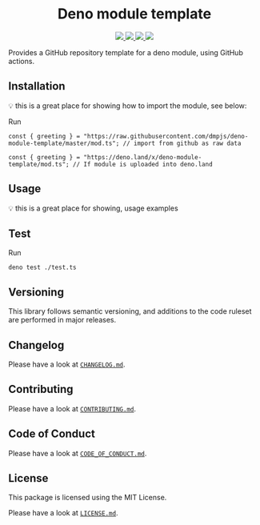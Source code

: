 <h1 align="center">Deno module template</h1>
<p align="center">
    <a href="https://github.com/dmpjs/deno-module-template/releases">
        <img src="https://img.shields.io/github/release/dmpjs/deno-module-template.svg?color=bright_green&label=latest&style=flat-square">
    </a>
    <a href="https://github.com/dmpjs/deno-module-template/actions">
        <img src="https://img.shields.io/github/workflow/status/dmpjs/deno-module-template/master?label=ci&style=flat-square">
    </a>
    <a href="https://github.com/semantic-release/semantic-release">
        <img src="https://img.shields.io/badge/%20%20%F0%9F%93%A6%F0%9F%9A%80-semantic--release-e10079.svg?style=flat-square">
    </a>
    <a href="https://opensource.org/licenses/MIT">
        <img src="https://img.shields.io/badge/license-MIT-brightgreen.svg?style=flat-square">
    </a>
</p>

Provides a GitHub repository template for a deno module, using GitHub actions.

## Installation

:bulb: this is a great place for showing how to import the module, see below:

Run

```
const { greeting } = "https://raw.githubusercontent.com/dmpjs/deno-module-template/master/mod.ts"; // import from github as raw data

const { greeting } = "https://deno.land/x/deno-module-template/mod.ts"; // If module is uploaded into deno.land
```

## Usage

:bulb: this is a great place for showing, usage examples

## Test

Run

```
deno test ./test.ts
```

## Versioning

This library follows semantic versioning, and additions to the code ruleset are performed in major releases.

## Changelog

Please have a look at [`CHANGELOG.md`](CHANGELOG.md).

## Contributing

Please have a look at [`CONTRIBUTING.md`](.github/CONTRIBUTING.md).

## Code of Conduct

Please have a look at [`CODE_OF_CONDUCT.md`](.github/CODE_OF_CONDUCT.md).

## License

This package is licensed using the MIT License.

Please have a look at [`LICENSE.md`](LICENSE.md).
